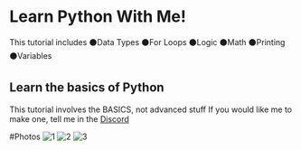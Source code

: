 # Learn Python With Me!

This tutorial includes
⚫Data Types
⚫For Loops
⚫Logic
⚫Math
⚫Printing
⚫Variables

## Learn the basics of Python
This tutorial involves the BASICS, not advanced stuff
If you would like me to make one, tell me in the [Discord](https://discord.gg/j2TxPqPR)

#Photos
![1](https://github.com/user-attachments/assets/e837c978-1790-4b94-82f8-14f59b562a7a)
![2](https://github.com/user-attachments/assets/429ac746-3162-4ca6-9b56-e7aa89c48f40)
![3](https://github.com/user-attachments/assets/8c50135e-3187-413e-bc7e-ed1c6c763c25)
